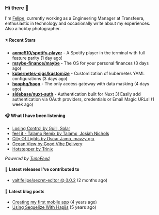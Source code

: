 ### Hi there 👋

I'm [Felipe](https://felipevm.com), currently working as a Engineering Manager at Transfeera, enthusiastic in technology and occasionally write about my experiences. Also a hobby photographer.

#### ⭐ Recent Stars
- **[aome510/spotify-player](https://github.com/aome510/spotify-player)** - A Spotify player in the terminal with full feature parity (1 day ago)
- **[maybe-finance/maybe](https://github.com/maybe-finance/maybe)** - The OS for your personal finances (3 days ago)
- **[kubernetes-sigs/kustomize](https://github.com/kubernetes-sigs/kustomize)** - Customization of kubernetes YAML configurations (3 days ago)
- **[hoophq/hoop](https://github.com/hoophq/hoop)** - The only access gateway with data masking (4 days ago)
- **[sidebase/nuxt-auth](https://github.com/sidebase/nuxt-auth)** - Authentication built for Nuxt 3! Easily add authentication via OAuth providers, credentials or Email Magic URLs! (1 week ago)

#### 🎧 What I have been listening
- [Losing Control by Guill, Solar](https://open.spotify.com/track/7tiD2SsF68ndYHnVTxVEQb)
- [feel it - Talamo Remix by Talamo, Josiah Nichols](https://open.spotify.com/track/2mbSXyLquXGOGq67I3SOG8)
- [City Of Lights by Oscar Jamo, mavzy grx](https://open.spotify.com/track/7gz5Q4tTZ1m55unrFKMi9Y)
- [Ocean View by Good Vibe Delivery](https://open.spotify.com/track/1MmQ26v07AWwhr7XUSCC9w)
- [Hotstepper by Trinix](https://open.spotify.com/track/0p0zES2I7Lgeow1yXmF8ss)

_Powered by [TuneFeed](https://tunefeed.app?ref=valtlfelipe-gh-profile)_ 

#### 🚀 Latest releases I've contributed to


- [valtlfelipe/secret-editor @ 0.0.2](https://github.com/valtlfelipe/secret-editor/releases/tag/0.0.2) (2 months ago)

#### 📄 Latest blog posts
- [Creating my first mobile app](https://felipevm.com/posts/creating-my-first-mobile-app/) (4 years ago)
- [Using Sequelize With Hapijs](https://felipevm.com/posts/using-sequelize-with-hapijs/) (5 years ago)
